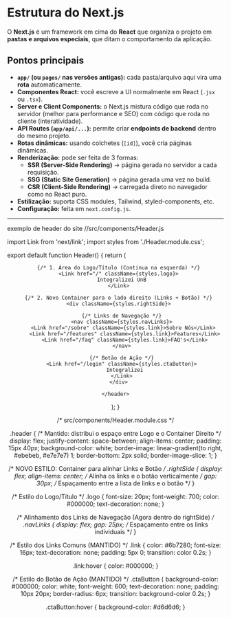 # Estrutura do Next.js

O **Next.js** é um framework em cima do **React** que organiza o projeto em **pastas e arquivos especiais**, que ditam o comportamento da aplicação.  

## Pontos principais

- **`app/` (ou `pages/` nas versões antigas):** cada pasta/arquivo aqui vira uma **rota** automaticamente.  
- **Componentes React:** você escreve a UI normalmente em React (`.jsx` ou `.tsx`).  
- **Server e Client Components:** o Next.js mistura código que roda no servidor (melhor para performance e SEO) com código que roda no cliente (interatividade).  
- **API Routes (`app/api/...`):** permite criar **endpoints de backend** dentro do mesmo projeto.  
- **Rotas dinâmicas:** usando colchetes (`[id]`), você cria páginas dinâmicas.  
- **Renderização:** pode ser feita de 3 formas:  
  - **SSR (Server-Side Rendering)** → página gerada no servidor a cada requisição.  
  - **SSG (Static Site Generation)** → página gerada uma vez no build.  
  - **CSR (Client-Side Rendering)** → carregada direto no navegador como no React puro.  
- **Estilização:** suporta CSS modules, Tailwind, styled-components, etc.  
- **Configuração:** feita em `next.config.js`.  

---
 exemplo de header do site
//src/components/Header.js

import Link from 'next/link';
import styles from './Header.module.css';

export default function Header() {
  return (
    <header className={styles.header}>
      
      {/* 1. Área do Logo/Título (Continua na esquerda) */}
      <Link href="/" className={styles.logo}>
        Integralizei UnB
      </Link>

      {/* 2. Novo Container para o lado direito (Links + Botão) */}
      <div className={styles.rightSide}>
        
        {/* Links de Navegação */}
        <nav className={styles.navLinks}>
          <Link href="/sobre" className={styles.link}>Sobre Nós</Link> 
          <Link href="/features" className={styles.link}>Features</Link>
          <Link href="/faq" className={styles.link}>FAQ's</Link>
        </nav>

        {/* Botão de Ação */}
        <Link href="/login" className={styles.ctaButton}>
          Integralizei
        </Link>
      </div>

    </header>
  );
}

/* src/components/Header.module.css */

.header {
  /* Mantido: distribui o espaço entre Logo e o Container Direito */
  display: flex;
  justify-content: space-between; 
  align-items: center; 
  padding: 15px 40px; 
  background-color: white; 
  border-image: linear-gradient(to right, #ebebeb, #e7e7e7) 1; 
  border-bottom: 2px solid;
  border-image-slice: 1;
}

/* NOVO ESTILO: Container para alinhar Links e Botão */
.rightSide {
  display: flex;
  align-items: center; /* Alinha os links e o botão verticalmente */
  gap: 30px; /* Espaçamento entre a lista de links e o botão */
}

/* Estilo do Logo/Título */
.logo {
  font-size: 20px;
  font-weight: 700;
  color: #000000;
  text-decoration: none;
}

/* Alinhamento dos Links de Navegação (Agora dentro do rightSide) */
.navLinks {
  display: flex;
  gap: 25px; /* Espaçamento entre os links individuais */
}

/* Estilo dos Links Comuns (MANTIDO) */
.link {
  color: #6b7280; 
  font-size: 16px;
  text-decoration: none;
  padding: 5px 0;
  transition: color 0.2s;
}

.link:hover {
  color: #000000; 
}

/* Estilo do Botão de Ação (MANTIDO) */
.ctaButton {
  background-color: #000000; 
  color: white;
  font-weight: 600;
  text-decoration: none;
  padding: 10px 20px;
  border-radius: 6px;
  transition: background-color 0.2s;
}

.ctaButton:hover {
  background-color: #d6d6d6;
}

